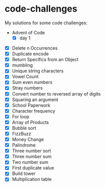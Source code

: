 # code-challenges
My solutions for some code challenges:
- Advent of Code
	- [x] day 1
- [x] Delete n Occurrences
- [x] Duplicate encode
- [x] Return Specifics from an Object
- [x] mumbling
- [x] Unique string characters
- [x] Vowel Count
- [x] Sum even numbers
- [x] Stray numbers
- [x] Convert number to reversed array of digits
- [x] Squaring an argument
- [x] School Paperwork
- [x] Character frequency
- [x] For loop
- [x] Array of Products
- [x] Bubble sort
- [x] FizzBuzz
- [x] Money Change
- [x] Palindrome
- [x] Three number sort
- [x] Three number sum
- [x] Two number sum
- [x] First duplicate value
- [x] Build tower
- [x] Multiplication table